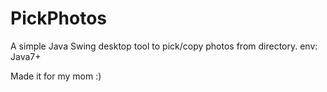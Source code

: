 # PickPhotos

A simple Java Swing desktop tool to pick/copy photos from directory. 
env: Java7+

Made it for my mom :)
